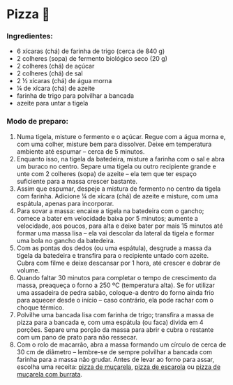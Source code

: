 # Pizza :pizza:

### Ingredientes:

- 6 xícaras (chá) de farinha de trigo (cerca de 840 g)
- 2 colheres (sopa) de fermento biológico seco (20 g)
- 2 colheres (chá) de açúcar
- 2 colheres (chá) de sal
- 2 ½ xícaras (chá) de água morna
- ¼ de xícara (chá) de azeite
- farinha de trigo para polvilhar a bancada
- azeite para untar a tigela



### Modo de preparo:

1. Numa tigela, misture o fermento e o açúcar. Regue com a água morna e, com uma colher, misture bem para dissolver. Deixe em temperatura ambiente até espumar – cerca de 5 minutos. 
2. Enquanto isso, na tigela da batedeira, misture a farinha com o sal e abra um buraco no centro. Separe uma tigela ou outro recipiente grande e unte com 2 colheres (sopa) de azeite – ela tem que ter espaço suficiente para a massa crescer bastante. 
3. Assim que espumar, despeje a mistura de fermento no centro da tigela com farinha. Adicione ¼ de xícara (chá) de azeite e misture, com uma espátula, apenas para incorporar. 
4. Para sovar a massa: encaixe a tigela na batedeira com o gancho; comece a bater em velocidade baixa por 5 minutos; aumente a velocidade, aos poucos, para alta e deixe bater por mais 15 minutos até formar uma massa lisa – ela vai descolar da lateral da tigela e formar uma bola no gancho da batedeira. 
5. Com as pontas dos dedos (ou uma espátula), desgrude a massa da tigela da batedeira e transfira para o recipiente untado com azeite. Cubra com filme e deixe descansar por 1 hora, até crescer e dobrar de volume. 
6. Quando faltar 30 minutos para completar o tempo de crescimento da massa, preaqueça o forno a 250 ºC (temperatura alta). Se for utilizar uma assadeira de pedra sabão, coloque-a dentro do forno ainda frio para aquecer desde o início – caso contrário, ela pode rachar com o choque térmico. 
7. Polvilhe uma bancada lisa com farinha de trigo; transfira a massa de pizza para a bancada e, com uma espátula (ou faca) divida em 4 porções. Separe uma porção da massa para abrir e cubra o restante com um pano de prato para não ressecar. 
8. Com o rolo de macarrão, abra a massa formando um círculo de cerca de 30 cm de diâmetro – lembre-se de sempre polvilhar a bancada com farinha para a massa não grudar. Antes de levar ao forno para assar, escolha uma receita: [pizza de muçarela](https://www.panelinha.com.br/receita/Pizza-de-mucarela-caseira), [pizza de escarola](https://www.panelinha.com.br/receita/Pizza-de-escarola-caseira) ou [pizza de muçarela com burrata](https://www.panelinha.com.br/receita/Pizza-de-mucarela-com-burrata). 




